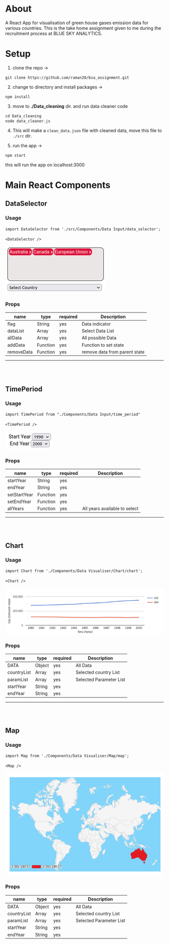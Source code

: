 # About

A React App for visualisation of green house gases emission data for various countries. 
This is the take home assignment given to me during the recruitment process at BLUE SKY ANALYTICS.

# Setup

1. clone the repo -> <br/>
```
git clone https://github.com/raman20/bsa_assignment.git
```

2. change to directory and install packages -> <br/>
```
npm install
```

3. move to <b>./Data_cleaning</b> dir. and run data cleaner code<br/>
```
cd Data_cleaning
node data_cleaner.js
```
4. This will make a ```clean_data.json``` file with cleaned data, move this file to ```./src``` dir.

5. run the app -><br>
```
npm start
```
this will run the app on localhost:3000

# Main React Components

## DataSelector

### Usage
```
import DataSelector from './src/Components/Data Input/data_selector';

<DataSelector />
```

![DataSelector](./markdown_images/data_selector.png "Country Selector")



### Props

| name | type | required | Description |
| ---- | ----- |---------|-------------|
| flag | String | yes |  Data indicator| 
| dataList | Array | yes | Select Data List |
| allData | Array | yes | All possible Data |
| addData | Function | yes | Function to set state |
| removeData | Function| yes | remove data from parent state |
<hr/><br/><br/>

## TimePeriod
### Usage
```
import TimePeriod from "./Components/Data Input/time_period"

<TimePeriod />
```

![Time Period Selector](./markdown_images/time.png "Time period Selector")

### Props

| name | type | required | Description |
| ---- | ----- |---------|-------------|
| startYear | String | yes |  | 
| endYear | String | yes |  |
| setStartYear | Function | yes |  |
| setEndYear | Function | yes |  |
| allYears | Function| yes |  All years available to select|
<hr/><br/><br/>


## Chart
### Usage
```
import Chart from './Components/Data Visualiser/Chart/chart';

<Chart />
```
![Chart Image](./markdown_images/chart.png "Line Chart")

### Props

| name | type | required | Description |
| ---- | ----- |---------|-------------|
| DATA | Object | yes |  All Data | 
| countryList | Array | yes | Selected country List |
| paramList | Array | yes | Selected Parameter List |
| startYear | String | yes | |
| endYear | String | yes |  |
<hr/><br/><br/>


## Map
### Usage
```
import Map from './Components/Data Visualiser/Map/map';

<Map />
```
![Map Image](./markdown_images/map.png "Geo Map")

### Props

| name | type | required | Description |
| ---- | ----- |---------|-------------|
| DATA | Object | yes |  All Data | 
| countryList | Array | yes | Selected country List |
| paramList | Array | yes | Selected Parameter List |
| startYear | String | yes | |
| endYear | String | yes |  |
